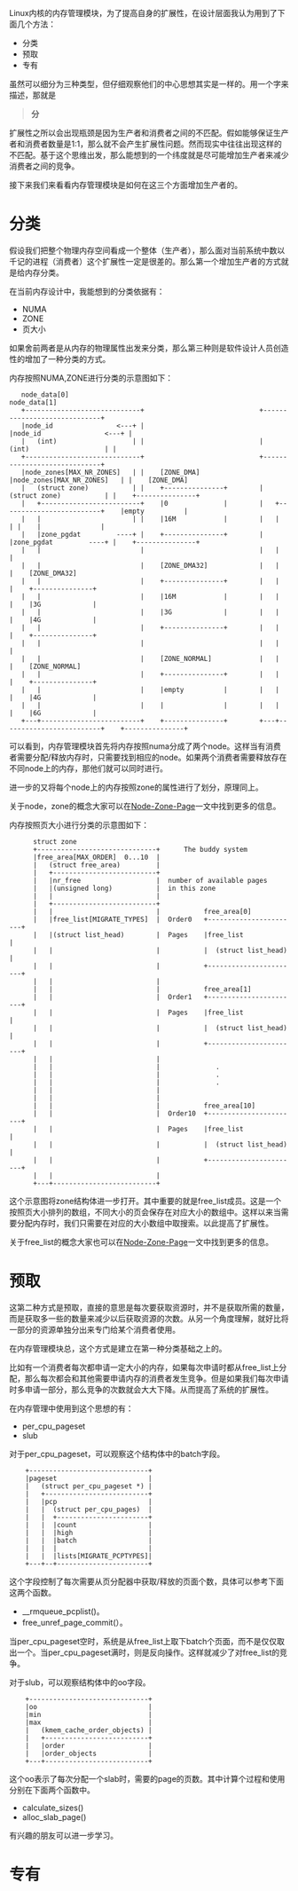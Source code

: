 Linux内核的内存管理模块，为了提高自身的扩展性，在设计层面我认为用到了下面几个方法：

* 分类
* 预取
* 专有

虽然可以细分为三种类型，但仔细观察他们的中心思想其实是一样的。用一个字来描述，那就是

> **分**

扩展性之所以会出现瓶颈是因为生产者和消费者之间的不匹配。假如能够保证生产者和消费者数量是1:1，那么就不会产生扩展性问题。然而现实中往往出现这样的不匹配。基于这个思维出发，那么能想到的一个纬度就是尽可能增加生产者来减少消费者之间的竞争。

接下来我们来看看内存管理模块是如何在这三个方面增加生产者的。

# 分类

假设我们把整个物理内存空间看成一个整体（生产者），那么面对当前系统中数以千记的进程（消费者）这个扩展性一定是很差的。那么第一个增加生产者的方式就是给内存分类。

在当前内存设计中，我能想到的分类依据有：

* NUMA
* ZONE
* 页大小

如果舍前两者是从内存的物理属性出发来分类，那么第三种则是软件设计人员创造性的增加了一种分类的方式。

内存按照NUMA,ZONE进行分类的示意图如下：

```
   node_data[0]                                                node_data[1]
   +-----------------------------+                             +-----------------------------+        
   |node_id                <---+ |                             |node_id                <---+ |        
   |   (int)                   | |                             |   (int)                   | |        
   +-----------------------------+                             +-----------------------------+    
   |node_zones[MAX_NR_ZONES]   | |    [ZONE_DMA]               |node_zones[MAX_NR_ZONES]   | |    [ZONE_DMA]       
   |   (struct zone)           | |    +---------------+        |   (struct zone)           | |    +---------------+
   |   +-------------------------+    |0              |        |   +-------------------------+    |empty          |
   |   |                       | |    |16M            |        |   |                       | |    |               |
   |   |zone_pgdat         ----+ |    +---------------+        |   |zone_pgdat         ----+ |    +---------------+
   |   |                         |                             |   |                         |        
   |   |                         |    [ZONE_DMA32]             |   |                         |    [ZONE_DMA32]        
   |   |                         |    +---------------+        |   |                         |    +---------------+   
   |   |                         |    |16M            |        |   |                         |    |3G             |   
   |   |                         |    |3G             |        |   |                         |    |4G             |   
   |   |                         |    +---------------+        |   |                         |    +---------------+   
   |   |                         |                             |   |                         |        
   |   |                         |    [ZONE_NORMAL]            |   |                         |    [ZONE_NORMAL]       
   |   |                         |    +---------------+        |   |                         |    +---------------+   
   |   |                         |    |empty          |        |   |                         |    |4G             |   
   |   |                         |    |               |        |   |                         |    |6G             |   
   +---+-------------------------+    +---------------+        +---+-------------------------+    +---------------+
```

可以看到，内存管理模块首先将内存按照numa分成了两个node。这样当有消费者需要分配/释放内存时，只需要找到相应的node。如果两个消费者需要释放存在不同node上的内存，那他们就可以同时进行。

进一步的又将每个node上的内存按照zone的属性进行了划分，原理同上。

关于node，zone的概念大家可以在[Node-Zone-Page][1]一文中找到更多的信息。

内存按照页大小进行分类的示意图如下：

```
      struct zone
      +------------------------------+      The buddy system
      |free_area[MAX_ORDER]  0...10  |
      |   (struct free_area)         |
      |   +--------------------------+
      |   |nr_free                   |  number of available pages
      |   |(unsigned long)           |  in this zone
      |   |                          |
      |   +--------------------------+
      |   |                          |           free_area[0]
      |   |free_list[MIGRATE_TYPES]  |  Order0   +-----------------------+
      |   |(struct list_head)        |  Pages    |free_list              |
      |   |                          |           |  (struct list_head)   |
      |   |                          |           +-----------------------+
      |   |                          |
      |   |                          |           free_area[1]
      |   |                          |  Order1   +-----------------------+
      |   |                          |  Pages    |free_list              |
      |   |                          |           |  (struct list_head)   |
      |   |                          |           +-----------------------+
      |   |                          |
      |   |                          |              .
      |   |                          |              .
      |   |                          |              .
      |   |                          |
      |   |                          |
      |   |                          |           free_area[10]
      |   |                          |  Order10  +-----------------------+
      |   |                          |  Pages    |free_list              |
      |   |                          |           |  (struct list_head)   |
      |   |                          |           +-----------------------+
      |   |                          |
      +---+--------------------------+
```

这个示意图将zone结构体进一步打开。其中重要的就是free_list成员。这是一个按照页大小排列的数组，不同大小的页会保存在对应大小的数组中。这样以来当需要分配内存时，我们只需要在对应的大小数组中取搜索。以此提高了扩展性。

关于free_list的概念大家也可以在[Node-Zone-Page][1]一文中找到更多的信息。

# 预取

这第二种方式是预取，直接的意思是每次要获取资源时，并不是获取所需的数量，而是获取多一些的数量来减少以后获取资源的次数。从另一个角度理解，就好比将一部分的资源单独分出来专门给某个消费者使用。

在内存管理模块总，这个方式是建立在第一种分类基础之上的。

比如有一个消费者每次都申请一定大小的内存，如果每次申请时都从free_list上分配，那么每次都会和其他需要申请内存的消费者发生竞争。但是如果我们每次申请时多申请一部分，那么竞争的次数就会大大下降。从而提高了系统的扩展性。

在内存管理中使用到这个思想的有：

* per_cpu_pageset
* slub

对于per_cpu_pageset，可以观察这个结构体中的batch字段。

```
    +------------------------------+
    |pageset                       |
    |   (struct per_cpu_pageset *) |
    |   +--------------------------+
    |   |pcp                       |
    |   |  (struct per_cpu_pages)  |
    |   |  +-----------------------+
    |   |  |count                  |
    |   |  |high                   |
    |   |  |batch                  |
    |   |  |                       |
    |   |  |lists[MIGRATE_PCPTYPES]|
    +---+--+-----------------------+
```

这个字段控制了每次需要从页分配器中获取/释放的页面个数，具体可以参考下面这两个函数。

  * __rmqueue_pcplist()。
  * free_unref_page_commit(）。

当per_cpu_pageset空时，系统是从free_list上取下batch个页面，而不是仅仅取出一个。当per_cpu_pageset满时，则是反向操作。这样就减少了对free_list的竞争。

对于slub，可以观察结构体中的oo字段。

```
    +------------------------------+
    |oo                            |
    |min                           |
    |max                           |
    |   (kmem_cache_order_objects) |
    |   +--------------------------+
    |   |order                     |
    |   |order_objects             |
    +---+--------------------------+
```

这个oo表示了每次分配一个slab时，需要的page的页数。其中计算个过程和使用分别在下面两个函数中。

  * calculate_sizes()
  * alloc_slab_page()

有兴趣的朋友可以进一步学习。

# 专有

[1]: /mm/05-Node_Zone_Page.md
